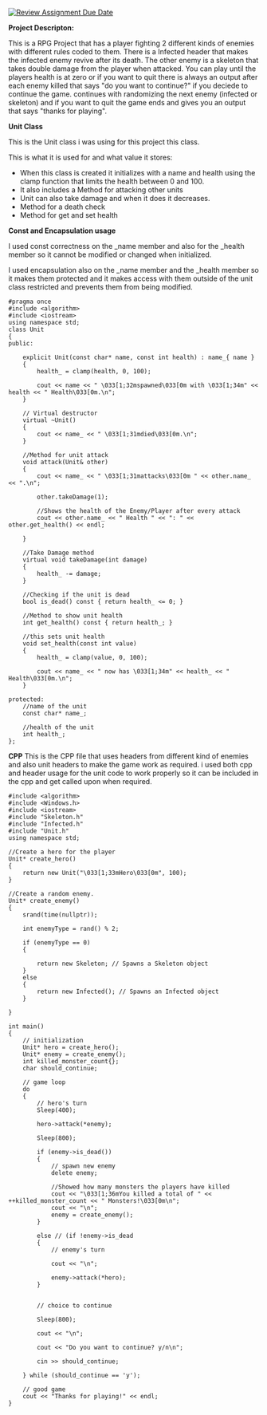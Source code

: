 [![Review Assignment Due Date](https://classroom.github.com/assets/deadline-readme-button-24ddc0f5d75046c5622901739e7c5dd533143b0c8e959d652212380cedb1ea36.svg)](https://classroom.github.com/a/UqIUAt8b)

**Project Descripton:**

This is a RPG Project that has a player fighting 2 different kinds of enemies with different rules coded to them. There is a Infected header that makes the infected enemy revive after its death. The other enemy is a skeleton that takes double damage from the player when attacked. You can play until the players health is at zero or if you want to quit there is always an output after each enemy killed that says "do you want to continue?" if you deciede to continue the game. continues with randomizing the next enemy (infected or skeleton) and if you want to quit the game ends and gives you an output that says "thanks for playing".


**Unit Class**

This is the Unit class i was using for this project this class.

This is what it is used for and what value it stores:
- When this class is created it initializes with a name and health using the clamp function that limits the health between 0 and 100.
- It also includes a Method for attacking other units
- Unit can also take damage and when it does it decreases.
- Method for a death check
- Method for get and set health

**Const and Encapsulation usage**

I used const correctness on the _name member and also for the _health member so it cannot be modified or changed when initialized.

I used encapsulation also on the _name member and the _health member so it makes them protected and it makes access with them outside of the unit class restricted and prevents them from being modified.


```
#pragma once
#include <algorithm>
#include <iostream>
using namespace std;
class Unit
{
public:

    explicit Unit(const char* name, const int health) : name_{ name }
    {
        health_ = clamp(health, 0, 100);

        cout << name << " \033[1;32mspawned\033[0m with \033[1;34m" << health << " Health\033[0m.\n";
    }

    // Virtual destructor
    virtual ~Unit()
    {
        cout << name_ << " \033[1;31mdied\033[0m.\n";
    }

    //Method for unit attack
    void attack(Unit& other)
    {
        cout << name_ << " \033[1;31mattacks\033[0m " << other.name_ << ".\n";

        other.takeDamage(1);

        //Shows the health of the Enemy/Player after every attack
        cout << other.name_ << " Health " << ": " << other.get_health() << endl;

    }

    //Take Damage method
    virtual void takeDamage(int damage)
    {
        health_ -= damage;
    }

    //Checking if the unit is dead
    bool is_dead() const { return health_ <= 0; }

    //Method to show unit health
    int get_health() const { return health_; }

    //this sets unit health
    void set_health(const int value)
    {
        health_ = clamp(value, 0, 100);

        cout << name_ << " now has \033[1;34m" << health_ << " Health\033[0m.\n";
    }

protected:
    //name of the unit
    const char* name_;

    //health of the unit
    int health_;
};
```
**CPP**
This is the CPP file that uses headers from different kind of enemies and also unit headers to make the game work as required.
i used both cpp and header usage for the unit code to work properly so it can be included in the cpp and get called upon when required.

```
#include <algorithm>
#include <Windows.h>
#include <iostream>
#include "Skeleton.h"
#include "Infected.h"
#include "Unit.h"
using namespace std;

//Create a hero for the player
Unit* create_hero()
{
    return new Unit("\033[1;33mHero\033[0m", 100);
}

//Create a random enemy.
Unit* create_enemy()
{
    srand(time(nullptr));

    int enemyType = rand() % 2;

    if (enemyType == 0) 
    {

        return new Skeleton; // Spawns a Skeleton object
    }
    else 
    {
        return new Infected(); // Spawns an Infected object
    }
   
}

int main()
{
    // initialization
    Unit* hero = create_hero();
    Unit* enemy = create_enemy();
    int killed_monster_count{};
    char should_continue;

    // game loop
    do
    {
        // hero's turn
        Sleep(400);

        hero->attack(*enemy);
        
        Sleep(800);

        if (enemy->is_dead())
        {
            // spawn new enemy
            delete enemy;

            //Showed how many monsters the players have killed
            cout << "\033[1;36mYou killed a total of " << ++killed_monster_count << " Monsters!\033[0m\n";
            cout << "\n";
            enemy = create_enemy();
        }

        else // (if !enemy->is_dead
        {
            // enemy's turn

            cout << "\n";

            enemy->attack(*hero);
        }


        // choice to continue

        Sleep(800);

        cout << "\n";

        cout << "Do you want to continue? y/n\n";

        cin >> should_continue;

    } while (should_continue == 'y');

    // good game
    cout << "Thanks for playing!" << endl;
}
```




